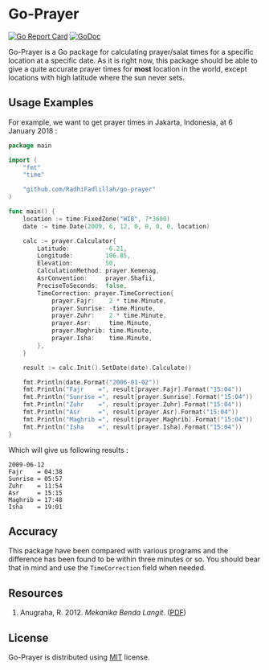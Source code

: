 # Go-Prayer

[![Go Report Card](https://goreportcard.com/badge/github.com/RadhiFadlillah/go-prayer)](https://goreportcard.com/report/github.com/RadhiFadlillah/go-prayer)
[![GoDoc](https://godoc.org/github.com/RadhiFadlillah/go-prayer?status.png)](https://godoc.org/github.com/RadhiFadlillah/go-prayer)

Go-Prayer is a Go package for calculating prayer/salat times for a specific location at a specific date. As it is right now, this package should be able to give a quite accurate prayer times for **most** location in the world, except locations with high latitude where the sun never sets.

## Usage Examples

For example, we want to get prayer times in Jakarta, Indonesia, at 6 January 2018 :

```go
package main

import (
	"fmt"
	"time"

	"github.com/RadhiFadlillah/go-prayer"
)

func main() {
	location := time.FixedZone("WIB", 7*3600)
	date := time.Date(2009, 6, 12, 0, 0, 0, 0, location)

	calc := prayer.Calculator{
		Latitude:          -6.21,
		Longitude:         106.85,
		Elevation:         50,
		CalculationMethod: prayer.Kemenag,
		AsrConvention:     prayer.Shafii,
		PreciseToSeconds:  false,
		TimeCorrection: prayer.TimeCorrection{
			prayer.Fajr:    2 * time.Minute,
			prayer.Sunrise: -time.Minute,
			prayer.Zuhr:    2 * time.Minute,
			prayer.Asr:     time.Minute,
			prayer.Maghrib: time.Minute,
			prayer.Isha:    time.Minute,
		},
	}

	result := calc.Init().SetDate(date).Calculate()

	fmt.Println(date.Format("2006-01-02"))
	fmt.Println("Fajr    =", result[prayer.Fajr].Format("15:04"))
	fmt.Println("Sunrise =", result[prayer.Sunrise].Format("15:04"))
	fmt.Println("Zuhr    =", result[prayer.Zuhr].Format("15:04"))
	fmt.Println("Asr     =", result[prayer.Asr].Format("15:04"))
	fmt.Println("Maghrib =", result[prayer.Maghrib].Format("15:04"))
	fmt.Println("Isha    =", result[prayer.Isha].Format("15:04"))
}
```

Which will give us following results :

```
2009-06-12
Fajr    = 04:38
Sunrise = 05:57
Zuhr    = 11:54
Asr     = 15:15
Maghrib = 17:48
Isha    = 19:01
```

## Accuracy

This package have been compared with various programs and the difference has been found to be within three minutes or so. You should bear that in mind and use the `TimeCorrection` field when needed.

## Resources

1. Anugraha, R. 2012. _Mekanika Benda Langit_. ([PDF](https://simpan.ugm.ac.id/s/GcxKuyZWn8Rshnn))

## License

Go-Prayer is distributed using [MIT](http://choosealicense.com/licenses/mit/) license.
